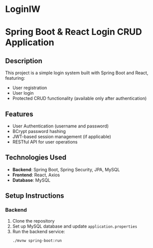 # LoginIW
# Spring Boot & React Login CRUD Application

## Description
This project is a simple login system built with Spring Boot and React, featuring:
- User registration
- User login
- Protected CRUD functionality (available only after authentication)

## Features
- User Authentication (username and password)
- BCrypt password hashing
- JWT-based session management (if applicable)
- RESTful API for user operations

## Technologies Used
- **Backend**: Spring Boot, Spring Security, JPA, MySQL
- **Frontend**: React, Axios
- **Database**: MySQL

## Setup Instructions

### Backend
1. Clone the repository
2. Set up MySQL database and update `application.properties`
3. Run the backend service:
   ```bash
   ./mvnw spring-boot:run
